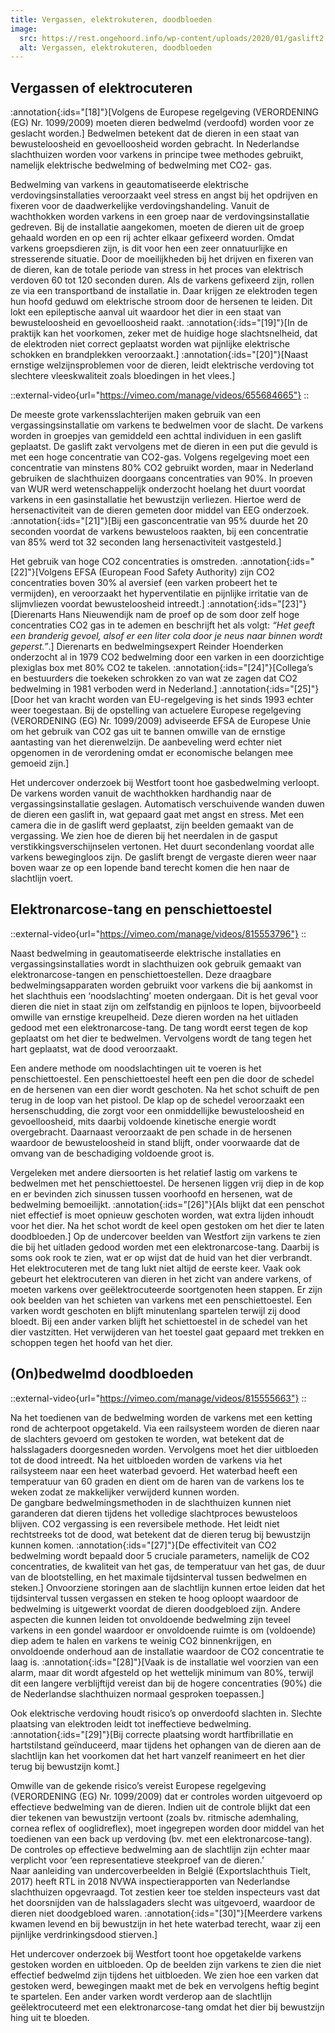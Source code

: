 ```yaml
---
title: Vergassen, elektrokuteren, doodbloeden
image:
  src: https://rest.ongehoord.info/wp-content/uploads/2020/01/gaslift2.jpg
  alt: Vergassen, elektrokuteren, doodbloeden
---
```

## Vergassen of elektrocuteren

:annotation{:ids="[18]"}[Volgens de Europese regelgeving (VERORDENING (EG) Nr. 1099/2009) moeten dieren bedwelmd (verdoofd) worden voor ze geslacht worden.] Bedwelmen betekent dat de dieren in een staat van bewusteloosheid en gevoelloosheid worden gebracht. In Nederlandse slachthuizen worden voor varkens in principe twee methodes gebruikt, namelijk elektrische bedwelming of bedwelming met CO2- gas.

Bedwelming van varkens in geautomatiseerde elektrische verdovingsinstallaties veroorzaakt veel stress en angst bij het opdrijven en fixeren voor de daadwerkelijke verdovingshandeling. Vanuit de wachthokken worden varkens in een groep naar de verdovingsinstallatie gedreven. Bij de installatie aangekomen, moeten de dieren uit de groep gehaald worden en op een rij achter elkaar gefixeerd worden. Omdat varkens groepsdieren zijn, is dit voor hen een zeer onnatuurlijke en stresserende situatie. Door de moeilijkheden bij het drijven en fixeren van de dieren, kan de totale periode van stress in het proces van elektrisch verdoven 60 tot 120 seconden duren. Als de varkens gefixeerd zijn, rollen ze via een transportband de installatie in. Daar krijgen ze elektroden tegen hun hoofd geduwd om elektrische stroom door de hersenen te leiden. Dit lokt een epileptische aanval uit waardoor het dier in een staat van bewusteloosheid en gevoelloosheid raakt. :annotation{:ids="[19]"}[In de praktijk kan het voorkomen, zeker met de huidige hoge slachtsnelheid, dat de elektroden niet correct geplaatst worden wat pijnlijke elektrische schokken en brandplekken veroorzaakt.] :annotation{:ids="[20]"}[Naast ernstige welzijnsproblemen voor de dieren, leidt elektrische verdoving tot slechtere vleeskwaliteit zoals bloedingen in het vlees.]



::external-video{url="https://vimeo.com/manage/videos/655684665"}
::



De meeste grote varkensslachterijen maken gebruik van een vergassingsinstallatie om varkens te bedwelmen voor de slacht. De varkens worden in groepjes van gemiddeld een achttal individuen in een gaslift geplaatst. De gaslift zakt vervolgens met de dieren in een put die gevuld is met een hoge concentratie van CO2-gas. Volgens regelgeving moet een concentratie van minstens 80% CO2 gebruikt worden, maar in Nederland gebruiken de slachthuizen doorgaans concentraties van 90%. In proeven van WUR werd wetenschappelijk onderzocht hoelang het duurt voordat varkens in een gasinstallatie het bewustzijn verliezen. Hiertoe werd de hersenactiviteit van de dieren gemeten door middel van EEG onderzoek. :annotation{:ids="[21]"}[Bij een gasconcentratie van 95% duurde het 20 seconden voordat de varkens bewusteloos raakten, bij een concentratie van 85% werd tot 32 seconden lang hersenactiviteit vastgesteld.]

Het gebruik van hoge CO2 concentraties is omstreden. :annotation{:ids="[22]"}[Volgens EFSA (European Food Safety Authority) zijn CO2 concentraties boven 30% al aversief (een varken probeert het te vermijden), en veroorzaakt het hyperventilatie en pijnlijke irritatie van de slijmvliezen voordat bewusteloosheid intreedt.] :annotation{:ids="[23]"}[Dierenarts Hans Nieuwendijk nam de proef op de som door zelf hoge concentraties CO2 gas in te ademen en beschrijft het als volgt: _“Het geeft een branderig gevoel, alsof er een liter cola door je neus naar binnen wordt geperst.”_.] Dierenarts en bedwelmingsexpert Reinder Hoenderken onderzocht al in 1979 CO2 bedwelming door een varken in een doorzichtige plexiglas box met 80% CO2 te takelen. :annotation{:ids="[24]"}[Collega’s en bestuurders die toekeken schrokken zo van wat ze zagen dat CO2 bedwelming in 1981 verboden werd in Nederland.] :annotation{:ids="[25]"}[Door het van kracht worden van EU-regelgeving is het sinds 1993 echter weer toegestaan. Bij de opstelling van actuelere Europese regelgeving (VERORDENING (EG) Nr. 1099/2009) adviseerde EFSA de Europese Unie om het gebruik van CO2 gas uit te bannen omwille van de ernstige aantasting van het dierenwelzijn. De aanbeveling werd echter niet opgenomen in de verordening omdat er economische belangen mee gemoeid zijn.]

Het undercover onderzoek bij Westfort toont hoe gasbedwelming verloopt. De varkens worden vanuit de wachthokken hardhandig naar de vergassingsinstallatie geslagen. Automatisch verschuivende wanden duwen de dieren een gaslift in, wat gepaard gaat met angst en stress. Met een camera die in de gaslift werd geplaatst, zijn beelden gemaakt van de vergassing. We zien hoe de dieren bij het neerdalen in de gasput verstikkingsverschijnselen vertonen. Het duurt secondenlang voordat alle varkens bewegingloos zijn. De gaslift brengt de vergaste dieren weer naar boven waar ze op een lopende band terecht komen die hen naar de slachtlijn voert.

## Elektronarcose-tang en penschiettoestel



::external-video{url="https://vimeo.com/manage/videos/815553796"}
::



Naast bedwelming in geautomatiseerde elektrische installaties en vergassingsinstallaties wordt in slachthuizen ook gebruik gemaakt van elektronarcose-tangen en penschiettoestellen. Deze draagbare bedwelmingsapparaten worden gebruikt voor varkens die bij aankomst in het slachthuis een ‘noodslachting’ moeten ondergaan. Dit is het geval voor dieren die niet in staat zijn om zelfstandig en pijnloos te lopen, bijvoorbeeld omwille van ernstige kreupelheid. Deze dieren worden na het uitladen gedood met een elektronarcose-tang. De tang wordt eerst tegen de kop geplaatst om het dier te bedwelmen. Vervolgens wordt de tang tegen het hart geplaatst, wat de dood veroorzaakt.

Een andere methode om noodslachtingen uit te voeren is het penschiettoestel. Een penschiettoestel heeft een pen die door de schedel en de hersenen van een dier wordt geschoten. Na het schot schuift de pen terug in de loop van het pistool. De klap op de schedel veroorzaakt een hersenschudding, die zorgt voor een onmiddellijke bewusteloosheid en gevoelloosheid, mits daarbij voldoende kinetische energie wordt overgebracht. Daarnaast veroorzaakt de pen schade in de hersenen waardoor de bewusteloosheid in stand blijft, onder voorwaarde dat de omvang van de beschadiging voldoende groot is.

Vergeleken met andere diersoorten is het relatief lastig om varkens te bedwelmen met het penschiettoestel. De hersenen liggen vrij diep in de kop en er bevinden zich sinussen tussen voorhoofd en hersenen, wat de bedwelming bemoeilijkt. :annotation{:ids="[26]"}[Als blijkt dat een penschot niet effectief is moet opnieuw geschoten worden, wat extra lijden inhoudt voor het dier. Na het schot wordt de keel open gestoken om het dier te laten doodbloeden.] Op de undercover beelden van Westfort zijn varkens te zien die bij het uitladen gedood worden met een elektronarcose-tang. Daarbij is soms ook rook te zien, wat er op wijst dat de huid van het dier verbrandt. Het elektrocuteren met de tang lukt niet altijd de eerste keer. Vaak ook gebeurt het elektrocuteren van dieren in het zicht van andere varkens, of moeten varkens over geëlektrocuteerde soortgenoten heen stappen. Er zijn ook beelden van het schieten van varkens met een penschiettoestel. Een varken wordt geschoten en blijft minutenlang spartelen terwijl zij dood bloedt. Bij een ander varken blijft het schiettoestel in de schedel van het dier vastzitten. Het verwijderen van het toestel gaat gepaard met trekken en schoppen tegen het hoofd van het dier.

## (On)bedwelmd doodbloeden



::external-video{url="https://vimeo.com/manage/videos/815555663"}
::



Na het toedienen van de bedwelming worden de varkens met een ketting rond de achterpoot opgetakeld. Via een railsysteem worden de dieren naar de slachters gevoerd om gestoken te worden, wat betekent dat de halsslagaders doorgesneden worden. Vervolgens moet het dier uitbloeden tot de dood intreedt. Na het uitbloeden worden de varkens via het railsysteem naar een heet waterbad gevoerd. Het waterbad heeft een temperatuur van 60 graden en dient om de haren van de varkens los te weken zodat ze makkelijker verwijderd kunnen worden.  
De gangbare bedwelmingsmethoden in de slachthuizen kunnen niet garanderen dat dieren tijdens het volledige slachtproces bewusteloos blijven. CO2 vergassing is een reversibele methode. Het leidt niet rechtstreeks tot de dood, wat betekent dat de dieren terug bij bewustzijn kunnen komen. :annotation{:ids="[27]"}[De effectiviteit van CO2 bedwelming wordt bepaald door 5 cruciale parameters, namelijk de CO2 concentraties, de kwaliteit van het gas, de temperatuur van het gas, de duur van de blootstelling, en het maximale tijdsinterval tussen bedwelmen en steken.] Onvoorziene storingen aan de slachtlijn kunnen ertoe leiden dat het tijdsinterval tussen vergassen en steken te hoog oploopt waardoor de bedwelming is uitgewerkt voordat de dieren doodgebloed zijn. Andere aspecten die kunnen leiden tot onvoldoende bedwelming zijn teveel varkens in een gondel waardoor er onvoldoende ruimte is om (voldoende) diep adem te halen en varkens te weinig CO2 binnenkrijgen, en onvoldoende onderhoud aan de installatie waardoor de CO2 concentratie te laag is. :annotation{:ids="[28]"}[Vaak is de installatie wel voorzien van een alarm, maar dit wordt afgesteld op het wettelijk minimum van 80%, terwijl dit een langere verblijftijd vereist dan bij de hogere concentraties (90%) die de Nederlandse slachthuizen normaal gesproken toepassen.]

Ook elektrische verdoving houdt risico’s op onverdoofd slachten in. Slechte plaatsing van elektroden leidt tot ineffectieve bedwelming. :annotation{:ids="[29]"}[Bij correcte plaatsing wordt hartfibrillatie en hartstilstand geïnduceerd, maar tijdens het ophangen van de dieren aan de slachtlijn kan het voorkomen dat het hart vanzelf reanimeert en het dier terug bij bewustzijn komt.]

Omwille van de gekende risico’s vereist Europese regelgeving (VERORDENING (EG) Nr. 1099/2009) dat er controles worden uitgevoerd op effectieve bedwelming van de dieren. Indien uit de controle blijkt dat een dier tekenen van bewustzijn vertoont (zoals bv. ritmische ademhaling, cornea reflex of ooglidreflex), moet ingegrepen worden door middel van het toedienen van een back up verdoving (bv. met een elektronarcose-tang). De controles op effectieve bedwelming aan de slachtlijn zijn echter maar verplicht voor ‘een representatieve steekproef van de dieren.’  
Naar aanleiding van undercoverbeelden in België (Exportslachthuis Tielt, 2017) heeft RTL in 2018 NVWA inspectierapporten van Nederlandse slachthuizen opgevraagd. Tot zestien keer toe stelden inspecteurs vast dat het doorsnijden van de halsslagaders slecht was uitgevoerd, waardoor de dieren niet doodgebloed waren. :annotation{:ids="[30]"}[Meerdere varkens kwamen levend en bij bewustzijn in het hete waterbad terecht, waar zij een pijnlijke verdrinkingsdood stierven.]

Het undercover onderzoek bij Westfort toont hoe opgetakelde varkens gestoken worden en uitbloeden. Op de beelden zijn varkens te zien die niet effectief bedwelmd zijn tijdens het uitbloeden. We zien hoe een varken dat gestoken werd, bewegingen maakt met de bek en vervolgens heftig begint te spartelen. Een ander varken wordt verderop aan de slachtlijn geëlektrocuteerd met een elektronarcose-tang omdat het dier bij bewustzijn hing uit te bloeden.